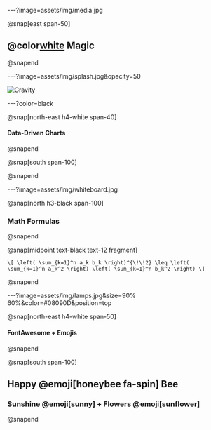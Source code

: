 ---?image=assets/img/media.jpg

@snap[east span-50]
## @color[white](Media) Magic
@snapend

---?image=assets/img/splash.jpg&opacity=50

![Gravity](https://player.vimeo.com/video/125471012)

---?color=black

@snap[north-east h4-white span-40]
#### Data-Driven Charts
@snapend

@snap[south span-100]

<canvas data-chart="line">
<!--
{
 "data": {
  "labels": ["January"," February"," March"," April"," May"," June"," July"],
  "datasets": [
   {
    "data":[65,59,80,81,56,55,40],
    "label":"Ruby Jobs","backgroundColor":"rgba(20,220,220,.8)"
   },
   {
    "data":[28,48,40,19,86,27,90],
    "label":"Elixir Jobs","backgroundColor":"rgba(220,120,120,.8)"
   }
  ]
 },
 "options": { "responsive": "true" }
}
-->
</canvas>

@snapend


---?image=assets/img/whiteboard.jpg

@snap[north h3-black span-100]
### Math Formulas
@snapend

@snap[midpoint text-black text-12 fragment]

`\[
\left( \sum_{k=1}^n a_k b_k \right)^{\!\!2} \leq
 \left( \sum_{k=1}^n a_k^2 \right) \left( \sum_{k=1}^n b_k^2 \right)
\]`

@snapend

---?image=assets/img/lamps.jpg&size=90% 60%&color=#08090D&position=top

@snap[north-east h4-white span-50]
#### FontAwesome + Emojis
@snapend

@snap[south span-100]
## Happy @emoji[honeybee fa-spin] Bee
### Sunshine @emoji[sunny] + Flowers @emoji[sunflower]
@snapend
